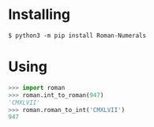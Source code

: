 # Installing
``` shell
$ python3 -m pip install Roman-Numerals
```

# Using
``` python
>>> import roman
>>> roman.int_to_roman(947)
'CMXLVII'
>>> roman.roman_to_int('CMXLVII')
947
```